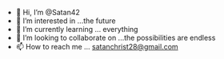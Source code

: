 - 👋 Hi, I’m @Satan42
- 👀 I’m interested in ...the future 
- 🌱 I’m currently learning ... everything 
- 💞️ I’m looking to collaborate on ...the possibilities are endless 
- 📫 How to reach me ... satanchrist28@gmail.com

<!---
Satan42/Satan42 is a ✨ special ✨ repository because its `README.md` (this file) appears on your GitHub profile.
You can click the Preview link to take a look at your changes.
--->
